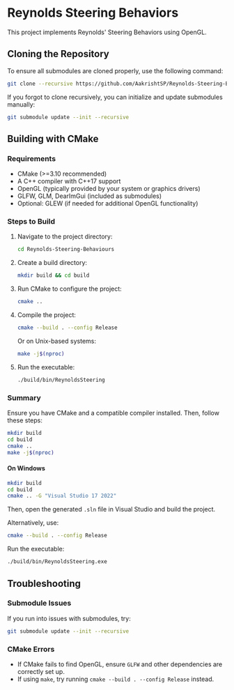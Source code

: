 # Reynolds Steering Behaviors

This project implements Reynolds' Steering Behaviors using OpenGL.

## Cloning the Repository

To ensure all submodules are cloned properly, use the following command:

```sh
git clone --recursive https://github.com/AakrishtSP/Reynolds-Steering-Behaviours.git
```

If you forgot to clone recursively, you can initialize and update submodules manually:

```sh
git submodule update --init --recursive
```

## Building with CMake

### Requirements
- CMake (>=3.10 recommended)
- A C++ compiler with C++17 support
- OpenGL (typically provided by your system or graphics drivers)
- GLFW, GLM, DearImGui (included as submodules)
- Optional: GLEW (if needed for additional OpenGL functionality)

### Steps to Build

1. Navigate to the project directory:
   ```sh
   cd Reynolds-Steering-Behaviours
   ```

2. Create a build directory:
   ```sh
   mkdir build && cd build
   ```

3. Run CMake to configure the project:
   ```sh
   cmake ..
   ```

4. Compile the project:
   ```sh
   cmake --build . --config Release
   ```
   Or on Unix-based systems:
   ```sh
   make -j$(nproc)
   ```

5. Run the executable:
   ```sh
   ./build/bin/ReynoldsSteering
   ```

### Summary

Ensure you have CMake and a compatible compiler installed. Then, follow these steps:
```sh
mkdir build
cd build
cmake ..
make -j$(nproc)
```

#### On Windows

```sh
mkdir build
cd build
cmake .. -G "Visual Studio 17 2022"
```
Then, open the generated `.sln` file in Visual Studio and build the project.

Alternatively, use:
```sh
cmake --build . --config Release
```

Run the executable:
```sh
./build/bin/ReynoldsSteering.exe
```

## Troubleshooting

### Submodule Issues
If you run into issues with submodules, try:
```sh
git submodule update --init --recursive
```

### CMake Errors
- If CMake fails to find OpenGL, ensure `GLFW` and other dependencies are correctly set up.
- If using `make`, try running `cmake --build . --config Release` instead.

